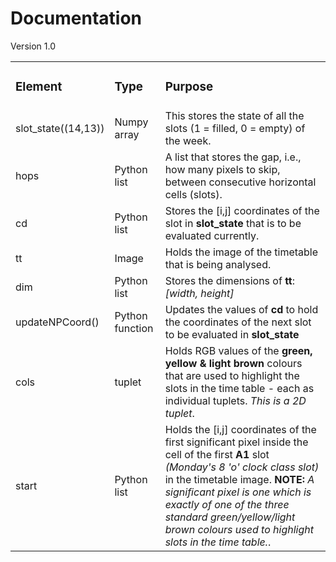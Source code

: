 # Documentation
Version 1.0
<br/>

<table>
  <tr>
    <td><h3>Element</h3></td> <td><h3>Type</h3></td> <td><h3>Purpose</h3></td>
  </tr>
  
  <tr>
    <td>slot_state((14,13))</td> <td>Numpy array</td> <td>This stores the state of all the slots (1 = filled, 0 = empty) of the week.</td>
  </tr>
  
  <tr>
  <td>hops</td> <td>Python list</td> <td>A list that stores the gap, i.e., how many pixels to skip, between consecutive horizontal cells (slots).</td>
  </tr>
  
  <tr>
    <td>cd</td> <td>Python list</td> <td>Stores the [i,j] coordinates of the slot in <b>slot_state</b> that is to be evaluated currently.</td>
  </tr>
  
  <tr>
    <td>tt</td> <td>Image</td> <td>Holds the image of the timetable that is being analysed.</td>
  </tr>
  
  <tr>
    <td>dim</td> <td>Python list</td> <td>Stores the dimensions of <b>tt</b>: <i>[width, height]</i></td>
  </tr>
  
  <tr>
  <td>updateNPCoord()</td> <td>Python function</td> <td>Updates the values of <b>cd</b> to hold the coordinates of the next slot to be evaluated in <b>slot_state</b></td>
  </tr>
  
  <tr>
  <td>cols</td> <td>tuplet</td> <td>Holds RGB values of the <b>green, yellow & light brown</b> colours that are used to highlight the slots in the time table - each as individual tuplets. <i>This is a 2D tuplet</i>.</td>
  </tr>
  
  <tr>
    <td>start</td> <td>Python list</td> <td>Holds the [i,j] coordinates of the first significant pixel inside the cell of the first <b>A1</b> slot <i>(Monday's 8 'o' clock class slot)</i> in the timetable image. <b>NOTE:</b> <i>A significant pixel is one which is exactly of one of the three standard green/yellow/light brown colours used to highlight slots in the time table.</i>.</td>
  </tr>
</table>
